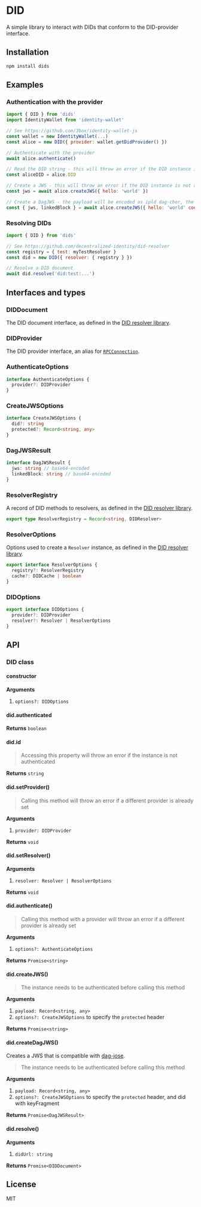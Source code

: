 # DID

A simple library to interact with DIDs that conform to the DID-provider interface.

## Installation

```sh
npm install dids
```

## Examples

### Authentication with the provider

```js
import { DID } from 'dids'
import IdentityWallet from 'identity-wallet'

// See https://github.com/3box/identity-wallet-js
const wallet = new IdentityWallet(...)
const alice = new DID({ provider: wallet.getDidProvider() })

// Authenticate with the provider
await alice.authenticate()

// Read the DID string - this will throw an error if the DID instance is not authenticated
const aliceDID = alice.DID

// Create a JWS - this will throw an error if the DID instance is not authenticated
const jws = await alice.createJWS({ hello: 'world' })

// Create a DagJWS - the payload will be encoded as ipld dag-cbor, the resulting JWS is dag-jose compatible
const { jws, linkedBlock } = await alice.createJWS({ hello: 'world' coolLink: new CID(...) })
```

### Resolving DIDs

```js
import { DID } from 'dids'

// See https://github.com/decentralized-identity/did-resolver
const registry = { test: myTestResolver }
const did = new DID({ resolver: { registry } })

// Resolve a DID document
await did.resolve('did:test:...')
```

## Interfaces and types

### DIDDocument

The DID document interface, as defined in the [DID resolver library](https://github.com/decentralized-identity/did-resolver).

### DIDProvider

The DID provider interface, an alias for [`RPCConnection`](https://github.com/ceramicnetwork/js-rpc-utils#rpcconnection).

### AuthenticateOptions

```ts
interface AuthenticateOptions {
  provider?: DIDProvider
}
```

### CreateJWSOptions

```ts
interface CreateJWSOptions {
  did?: string
  protected?: Record<string, any>
}
```

### DagJWSResult

```ts
interface DagJWSResult {
  jws: string // base64-encoded
  linkedBlock: string // base64-encoded
}
```


### ResolverRegistry

A record of DID methods to resolvers, as defined in the [DID resolver library](https://github.com/decentralized-identity/did-resolver).

```ts
export type ResolverRegistry = Record<string, DIDResolver>
```

### ResolverOptions

Options used to create a `Resolver` instance, as defined in the [DID resolver library](https://github.com/decentralized-identity/did-resolver).

```ts
export interface ResolverOptions {
  registry?: ResolverRegistry
  cache?: DIDCache | boolean
}
```

### DIDOptions

```ts
export interface DIDOptions {
  provider?: DIDProvider
  resolver?: Resolver | ResolverOptions
}
```

## API

### DID class

#### constructor

**Arguments**

1. `options?: DIDOptions`

#### did.authenticated

**Returns** `boolean`

#### did.id

> Accessing this property will throw an error if the instance is not authenticated

**Returns** `string`

#### did.setProvider()

> Calling this method will throw an error if a different provider is already set

**Arguments**

1. `provider: DIDProvider`

**Returns** `void`

#### did.setResolver()

**Arguments**

1. `resolver: Resolver | ResolverOptions`

**Returns** `void`

#### did.authenticate()

> Calling this method with a provider will throw an error if a different provider is already set

**Arguments**

1. `options?: AuthenticateOptions`

**Returns** `Promise<string>`

#### did.createJWS()

> The instance needs to be authenticated before calling this method

**Arguments**

1. `payload: Record<string, any>`
1. `options?: CreateJWSOptions` to specify the `protected` header

**Returns** `Promise<string>`

#### did.createDagJWS()
Creates a JWS that is compatible with [dag-jose](https://github.com/ceramicnetwork/js-dag-jose).

> The instance needs to be authenticated before calling this method

**Arguments**

1. `payload: Record<string, any>`
1. `options?: CreateJWSOptions` to specify the `protected` header, and did with keyFragment

**Returns** `Promise<DagJWSResult>`

#### did.resolve()

**Arguments**

1. `didUrl: string`

**Returns** `Promise<DIDDocument>`

## License

MIT
